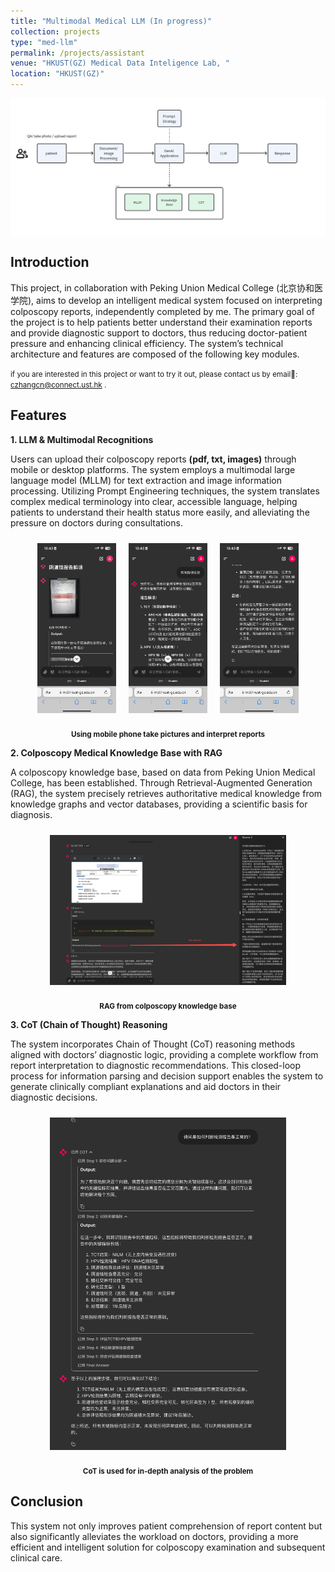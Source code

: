 ```yaml
---
title: "Multimodal Medical LLM (In progress)"
collection: projects
type: "med-llm"
permalink: /projects/assistant
venue: "HKUST(GZ) Medical Data Inteligence Lab, "
location: "HKUST(GZ)"
---
```


<p float="left" style="display: flex;justify-content:center; align-items: center;">
  <img src="/images/assistant_architecture.jpeg" width="100%" />
</p>

## Introduction

This project, in collaboration with Peking Union Medical College (北京协和医学院), aims to develop an intelligent medical system focused on interpreting colposcopy reports, independently completed by me. The primary goal of the project is to help patients better understand their examination reports and provide diagnostic support to doctors, thus reducing doctor-patient pressure and enhancing clinical efficiency. The system’s technical architecture and features are composed of the following key modules.

<small> if you are interested in this project or want to try it out, please contact us by email📮: <czhangcn@connect.ust.hk> .</small>

## Features

**1. LLM & Multimodal Recognitions**

Users can upload their colposcopy reports **(pdf, txt, images)** through mobile or desktop platforms. The system employs a multimodal large language model (MLLM) for text extraction and image information processing. Utilizing Prompt Engineering techniques, the system translates complex medical terminology into clear, accessible language, helping patients to understand their health status more easily, and alleviating the pressure on doctors during consultations.


<div>
  <p float="left" style="display: flex;justify-content:center; align-items: center;">
    <img src="/images/diagnostic_assistant1.jpeg" width="25%" style="padding:10px;" />
    <img src="/images/diagnostic_assistant2.jpeg" width="25%" style="padding:10px" />
    <img src="/images/diagnostic_assistant3.jpeg" width="25%" style="padding:10px" />
    <p style="text-align:center"><small style="font-weight: bolder;">Using mobile phone take pictures and interpret reports</small></p>
  </p>
  
</div>


**2. Colposcopy Medical Knowledge Base with RAG**

A colposcopy knowledge base, based on data from Peking Union Medical College, has been established. Through Retrieval-Augmented Generation (RAG), the system precisely retrieves authoritative medical knowledge from knowledge graphs and vector databases, providing a scientific basis for diagnosis.

<div>
  <p float="left" style="display: flex;justify-content:center; align-items: center;">
    <img src="/images/assistant_RAG.jpeg" width="75%" style="padding:10px;" />
    <p style="text-align:center"><small style="font-weight: bolder;">RAG from colposcopy knowledge base</small></p>
  </p>
</div>


**3. CoT (Chain of Thought) Reasoning**

The system incorporates Chain of Thought (CoT) reasoning methods aligned with doctors’ diagnostic logic, providing a complete workflow from report interpretation to diagnostic recommendations. This closed-loop process for information parsing and decision support enables the system to generate clinically compliant explanations and aid doctors in their diagnostic decisions.

<div>
  <p float="left" style="display: flex;justify-content:center; align-items: center;">
    <img src="/images/assistant_cot.jpeg" width="75%" style="padding:10px;" />
    <p style="text-align:center"><small style="font-weight: bolder;">CoT is used for in-depth analysis of the problem</small></p>
  </p>
</div>

## Conclusion

This system not only improves patient comprehension of report content but also significantly alleviates the workload on doctors, providing a more efficient and intelligent solution for colposcopy examination and subsequent clinical care.